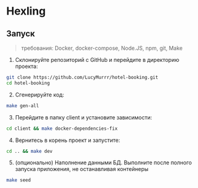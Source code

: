 # Hexling

## Запуск

> требования: Docker, docker-compose, Node.JS, npm, git, Make

1. Склонируйте репозиторий с GitHub и перейдите в директорию проекта:

```bash
git clone https://github.com/LucyMurrr/hotel-booking.git
cd hotel-booking

```

2. Сгенерируйте код:

```bash
make gen-all
```

3. Перейдите в папку client и установите зависимости:

```bash
cd client && make docker-dependencies-fix
```

4. Вернитесь в корень проект и запустите:

```bash
cd .. && make dev
```

5. (опционально) Наполнение данными БД. Выполните после полного запуска приложения, не останавливая контейнеры

```bash
make seed
```
